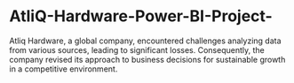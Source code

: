 # AtliQ-Hardware-Power-BI-Project-
Atliq Hardware, a global company, encountered challenges analyzing data from various sources, leading to significant losses. Consequently, the company revised its approach to business decisions for sustainable growth in a competitive environment.

